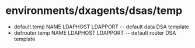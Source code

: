 # environments/dxagents/dsas/temp
* default.temp NAME LDAPHOST LDAPPORT -- default data DSA template
* defrouter.temp NAME LDAPHOST LDAPPORT -- default router DSA template
